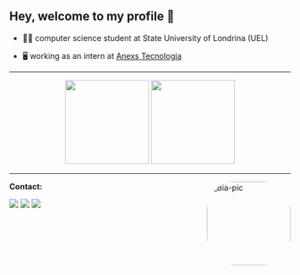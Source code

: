 ## Hey, welcome to my profile 👋
- 👩‍🎓 computer science student at State University of Londrina (UEL)

- 🖥 working as an intern at [Anexs Tecnologia](https://anexs.com.br/)

---

<div align="center">
  <img height="150cm" src="https://github-readme-stats.vercel.app/api?username=biacaporusso&show_icons=true&theme=dracula&include_all_commits=true&count_private=true"/>
  <img height="150cm" src="https://github-readme-stats.vercel.app/api/top-langs/?username=biacaporusso&layout=compact&langs_count=7&theme=dracula"/>
</div>

---
 **Contact:**
 <img align="right" alt="Bia-pic" height="150" style="border-radius:50px;" src="https://cdn.discordapp.com/attachments/709839916669993051/1055503282598064250/Untitled_design.gif">
<div> 
  <a href = "mailto:caporussobeatriz@gmail.com"><img src="https://img.shields.io/badge/-Gmail-%23333?style=for-the-badge&logo=gmail&logoColor=white" target="_blank"></a>
  <a href="https://www.linkedin.com/in/beatriz-barrios-caporusso" target="_blank"><img src="https://img.shields.io/badge/-LinkedIn-%230077B5?style=for-the-badge&logo=linkedin&logoColor=white" target="_blank"></a>
  <a href="https://www.instagram.com/biacaporusso" target="_blank"><img src="https://img.shields.io/badge/-Instagram-%23E4405F?style=for-the-badge&logo=instagram&logoColor=white" target="_blank"></a> 
  
</div>
